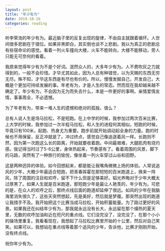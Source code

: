 ```yaml
---
layout: post
title: "年少有为"
date: 2019-10-16
categories: reading
---
```


听李荣浩的年少有为。最近脑子里的反复出现的旋律，不由自主就跟着循环。人世间很多悲剧在于错位。如果非黑即白，其实倒也谈不上悲剧。我以为真正的悲剧总有些宿命论的感觉。看着一列火车撞向大楼，火车不能转向，大楼不能移动，旁人只能无可奈何的看着。

我原来觉得年少有为不是个好词。泯然众人的，大多年少有为。人不费吹灰之力就得到的，一般不会珍惜。才华尤其如此，因为人总有种错觉，以为天赐的东西无穷无尽。殊不知，才华这东西是有尽也有价的。所以，慢慢发掘自己，开发自己，大概是个更加可持续发展的事。年老有为，才是人生的常态。然而现在我却越来越不确定了。年少有为，不会因为无为而失去什么，本是一件更好的事啊。亲情爱情友情，事事周全，不必遗憾。

为了年老有为，带来一堆人生的遗憾和绝对的孤独，值么？

总有人说人生是场马拉松，不是短跑。在上中学的时候，我参加过两次百米比赛，上大学的时候，我参加过一次半程马拉松，和人生的进程何其相似。短跑的时候，毕竟只有100米，起跑、热身尤为重要。跑步前就开始调动起全身的力量。跑的时候也不用保留，反正冲就是了。冲过终点，感觉自己像追逐着风一样。长跑则不然，因为第一次跑这么长的距离，开始就要收着跑。中间最艰难，大腿肌肉有烧灼感。我记得当时过了5-6公里，身体热起来，节奏感有了。看着周围的风景，脚下的马路，突然有了一种旅行的愉悦，像坐着一列火车穿过山谷和田野。

这是两种迥异的体验。如今回想起来，都是能让我嘴角微微上扬的体验。人常说追风的少年，大概少年最适合短跑，把青春挥霍在那短短的百米跑道上，换来一阵风，除了周围的注目和欢呼，留不下什么但是足够美好。韬光养晦对于少年大概太过厚黑了。如果人生就是百米跑道，那短跑少年是最让人艳羡的，年少有为。可悲的是，在众人的欢呼之后，那终点线后面的跑道却延伸了很远。如风的少年在我脑海里消失很久了，这些天突然想起，先是美好，然后就是梦魇。那突然出现的跑道让我措手不及。我开始把这个比赛当成马拉松，开始积蓄能量。为了路过更好的风景。如果我还在纠结年少有为，那我就永远没有长大，永远留在那个燥热的夏天里，无数的欢呼加油和近在咫尺的重点线。它们没完没了，没完没了，在那个小小的操场里重复。我看看现在，我想起了马拉松比赛里开始的十公里，然后对自己笑笑。如果可以，我想站在重点线等着那个追风的少年，告诉他，比赛才刚刚开始，没有终点线。

祝你年少有为。